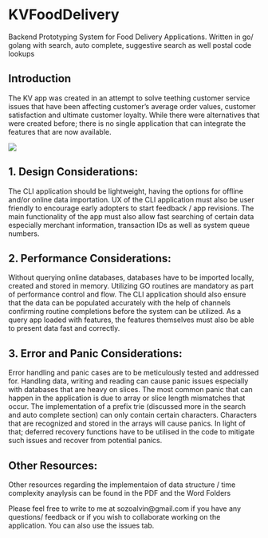 # KVFoodDelivery
Backend Prototyping System for Food Delivery Applications. Written in go/ golang with search, auto complete, suggestive search as well postal code lookups

<h2>Introduction</h2>

<p>The KV app was created in an attempt to solve teething customer service issues that have been affecting customer’s average order values, customer satisfaction and ultimate customer loyalty.
While there were alternatives that were created before; there is no single application that can integrate the features that are now available.</p>

<img src = "https://i.ibb.co/P4n3bSz/1.png">

<h2>1. Design Considerations:</h2>

<p>The CLI application should be lightweight, having the options for offline and/or online data importation. UX of the CLI application must also be user friendly to encourage early adopters to start feedback / app revisions. The main functionality of the app must also allow fast searching of certain data especially merchant information, transaction IDs as well as system queue numbers.</p>

<h2>2. Performance Considerations:</h2>

<p>Without querying online databases, databases have to be imported locally, created and stored in memory. Utilizing GO routines are mandatory as part of performance control and flow. The CLI application should also ensure that the data can be populated accurately with the help of channels confirming routine completions before the system can be utilized.
As a query app loaded with features, the features themselves must also be able to present data fast and correctly.</p>

<h2>3. Error and Panic Considerations:</h2>

<p>Error handling and panic cases are to be meticulously tested and addressed for.
Handling data, writing and reading can cause panic issues especially with databases that are heavy on slices. The most common panic that can happen in the application is due to array or slice length mismatches that occur. The implementation of a prefix trie (discussed more in the search and auto complete section) can only contain certain characters.
Characters that are recognized and stored in the arrays will cause panics. In light of that; deferred recovery functions have to be utilised in the code to mitigate such issues and recover from potential panics.</p>

<h2>Other Resources:</h2>
<p>Other resources regarding the implementaion of data structure / time complexity anaylysis can be found in the PDF and the Word Folders</p>

<p>Please feel free to write to me at sozoalvin@gmail.com if you have any questions/ feedback or if you wish to collaborate working on the application. You can also use the issues tab.</p>